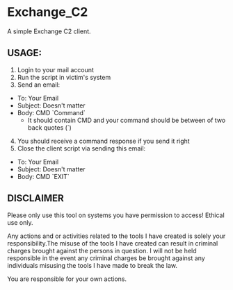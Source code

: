 # Exchange_C2

A simple Exchange C2 client.

## USAGE:

1. Login to your mail account
2. Run the script in victim's system
3. Send an email:
  - To: Your Email
  - Subject: Doesn't matter
  - Body: CMD \`Command\`
    * It should contain CMD and your command should be between of two back quotes (`)
4. You should receive a command response if you send it right
5. Close the client script via sending this email:
  - To: Your Email
  - Subject: Doesn't matter
  - Body: CMD \`EXIT\`

## DISCLAIMER

Please only use this tool on systems you have permission to access! Ethical use only.

Any actions and or activities related to the tools I have created is solely your responsibility.The misuse of the tools I have created can result in criminal charges brought against the persons in question. I will not be held responsible in the event any criminal charges be brought against any individuals misusing the tools I have made to break the law.

You are responsible for your own actions.
